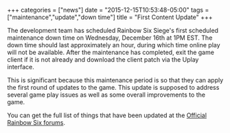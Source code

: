 +++
categories = ["news"]
date = "2015-12-15T10:53:48-05:00"
tags = ["maintenance","update","down time"]
title = "First Content Update"
+++

The development team has scheduled Rainbow Six Siege's first scheduled maintenance down time on Wednesday, December 16th at 1PM EST. The down time should last approximately an hour, during which time online play will not be available. After the maintenance has completed, exit the game client if it is not already and download the client patch via the Uplay interface.

This is significant because this maintenance period is so that they can apply the first round of updates to the game. This update is supposed to address several game play issues as well as some overall improvements to the game.

You can get the full list of things that have been updated at the [Official Rainbow Six forums](http://forums.ubi.com/showthread.php/1355300-Patch-Notes-Update-1-1).
